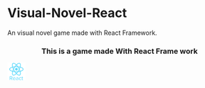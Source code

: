 # Visual-Novel-React
An visual novel game made with React Framework.

<center>
<h3 align="center">This is a game made With React Frame work</h3>
<p align="left"> <a href="https://reactjs.org/" target="_blank" rel="noreferrer"> <img src="https://raw.githubusercontent.com/devicons/devicon/master/icons/react/react-original-wordmark.svg" alt="react" width="40" height="40"/> </a> </p>
</center>

